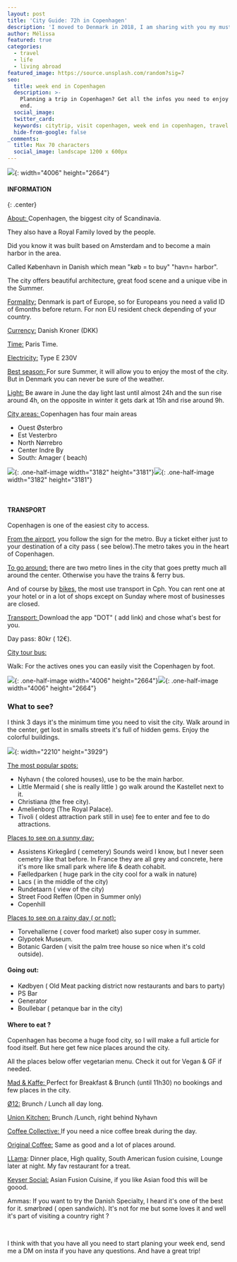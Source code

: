 ```yaml
---
layout: post
title: 'City Guide: 72h in Copenhagen'
description: 'I moved to Denmark in 2018, I am sharing with you my must see spot & do. '
author: Mélissa
featured: true
categories:
  - travel
  - life
  - living abroad
featured_image: https://source.unsplash.com/random?sig=7
seo:
  title: week end in Copenhagen
  description: >-
    Planning a trip in Copenhagen? Get all the infos you need to enjoy your week
    end.
  social_image:
  twitter_card:
  keywords: citytrip, visit copenhagen, week end in copenhagen, travel blog
  hide-from-google: false
_comments:
  title: Max 70 characters
  social_image: landscape 1200 x 600px
---
```

![](/uploads/copenhague.jpg){: width="4006" height="2664"}

#### INFORMATION
{: .center}

<u>About: </u>Copenhagen, the biggest city of Scandinavia.

They also have a Royal Family loved by the people.

Did you know it was built based on Amsterdam and to become a main harbor in the area.

Called K&oslash;benhavn in Danish which mean "k&oslash;b = to buy" "havn= harbor".

The city offers beautiful architecture, great food scene and a unique vibe in the Summer.

<u>Formality:</u> Denmark is part of Europe, so for Europeans you need a valid ID of 6months before return. For non EU resident check depending of your country.

<u>Currency:</u> Danish Kroner (DKK)

<u>Time:</u> Paris Time.

<u>Electricity:</u> Type E 230V

<u>Best season: </u>For sure Summer, it will allow you to enjoy the most of the city. But in Denmark you can never be sure of the weather.

<u>Light:</u> Be aware in June the day light last until almost 24h and the sun rise around 4h, on the opposite in winter it gets dark at 15h and rise around 9h.

<u>City areas: </u>Copenhagen has four main areas

* Ouest &Oslash;sterbro
* Est Vesterbro
* North N&oslash;rrebro
* Center Indre By
* South: Amager ( beach)

![](/uploads/dee-copper-and-wild-1lbmrktx8gq-unsplash.jpg){: .one-half-image width="3182" height="3181"}![](/uploads/dee-copper-and-wild-1lbmrktx8gq-unsplash.jpg){: .one-half-image width="3182" height="3181"}

&nbsp;

#### TRANSPORT

Copenhagen is one of the easiest city to access.

<u>From the airport</u>, you follow the sign for the metro. Buy a ticket either just to your destination of a city pass ( see below).The metro takes you in the heart of Copenhagen.

<u>To go around:</u> there are two metro lines in the city that goes pretty much all around the center. Otherwise you have the trains & ferry bus.

And of course by <u>bikes</u>, the most use transport in Cph. You can rent one at your hotel or in a lot of shops except on Sunday where most of businesses are closed.

<u>Transport: </u>Download the app "DOT" ( add link) and chose what's best for you.

Day pass: 80kr ( 12€).

<u>City tour bus: </u>

Walk: For the actives ones you can easily visit the Copenhagen by foot.

![](/uploads/copenhague.jpg){: .one-half-image width="4006" height="2664"}![](/uploads/copenhague.jpg){: .one-half-image width="4006" height="2664"}

### What to see?

I think 3 days it's the minimum time you need to visit the city. Walk around in the center, get lost in smalls streets it's full of hidden gems. Enjoy the colorful buildings.

![](/uploads/jose-manuel-alonso-de-caso-4YGxHNX2r1Q-unsplash.jpg){: width="2210" height="3929"}

<u>The most popular spots:</u>

* Nyhavn ( the colored houses), use to be the main harbor.
* Little Mermaid ( she is really little ) go walk around the Kastellet next to it.
* Christiana (the free city).
* Amelienborg (The Royal Palace).
* Tivoli ( oldest attraction park still in use) fee to enter and fee to do attractions.

<u>Places to see on a sunny day:</u>

* Assistens Kirkeg&aring;rd ( cemetery) Sounds weird I know, but I never seen cemetry like that before. In France they are all grey and concrete, here it's more like small park where life & death cohabit.&nbsp;
* F&aelig;lledparken ( huge park in the city cool for a walk in nature)
* Lacs ( in the middle of the city)
* Rundetaarn ( view of the city)
* Street Food Reffen (Open in Summer only)
* Copenhill

<u>Places to see on a rainy day ( or not):</u>

* Torvehallerne ( cover food market) also super cosy in summer.
* Glypotek Museum.
* Botanic Garden ( visit the palm tree house so nice when it's cold outside).

#### Going out:

* K&oslash;dbyen ( Old Meat packing district now restaurants and bars to party)
* PS Bar
* Generator
* Boullebar ( petanque bar in the city)

#### Where to eat ?

Copenhagen has become a huge food city, so I will make a full article for food itself. But here get few nice places around the city.

All the places below offer vegetarian menu. Check it out for Vegan & GF if needed.

<u>Mad &amp; Kaffe: </u>Perfect for Breakfast & Brunch (until 11h30) no bookings and few places in the city.

<u>&Oslash;12:</u> Brunch / Lunch all day long.

<u>Union Kitchen:</u> Brunch /Lunch, right behind Nyhavn

<u>Coffee Collective: </u>If you need a nice coffee break during the day.

<u>Original Coffee:</u> Same as good and a lot of places around.

<u>LLama</u>\: Dinner place, High quality, South American fusion cuisine, Lounge later at night. My fav restaurant for a treat.

<u>Keyser Social:</u> Asian Fusion Cuisine, if you like Asian food this will be goood.

Ammas: If you want to try the Danish Specialty, I heard it's one of the best for it. sm&oslash;rbr&oslash;d ( open sandwich). It's not for me but some loves it and well it's part of visiting a country right ?

&nbsp;

I think with that you have all you need to start planing your week end, send me a DM on insta if you have any questions. And have a great trip\!

&nbsp;

&nbsp;

&nbsp;

&nbsp;

&nbsp;

&nbsp;